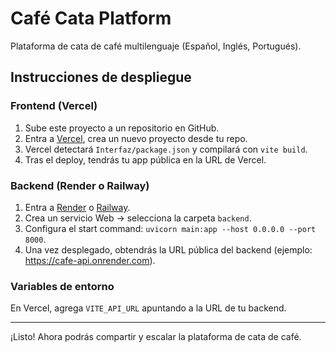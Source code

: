 # Café Cata Platform

Plataforma de cata de café multilenguaje (Español, Inglés, Portugués).

## Instrucciones de despliegue

### Frontend (Vercel)
1. Sube este proyecto a un repositorio en GitHub.
2. Entra a [Vercel](https://vercel.com), crea un nuevo proyecto desde tu repo.
3. Vercel detectará `Interfaz/package.json` y compilará con `vite build`.
4. Tras el deploy, tendrás tu app pública en la URL de Vercel.

### Backend (Render o Railway)
1. Entra a [Render](https://render.com) o [Railway](https://railway.app).
2. Crea un servicio Web → selecciona la carpeta `backend`.
3. Configura el start command: `uvicorn main:app --host 0.0.0.0 --port 8000`.
4. Una vez desplegado, obtendrás la URL pública del backend (ejemplo: https://cafe-api.onrender.com).

### Variables de entorno
En Vercel, agrega `VITE_API_URL` apuntando a la URL de tu backend.

---
¡Listo! Ahora podrás compartir y escalar la plataforma de cata de café.
